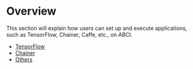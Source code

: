 # Overview

This section will explain how users can set up and execute applications, such as TensorFlow, Chainer, Caffe, etc., on ABCI.

- [TensorFlow](tensorflow.md)
- [Chainer](chainer.md)
- [Others](others.md)
